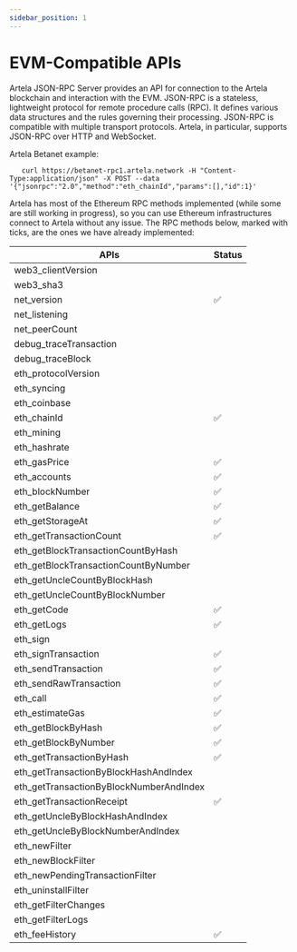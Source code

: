 ```yaml
---
sidebar_position: 1
---
```


# EVM-Compatible APIs

Artela JSON-RPC Server provides an API for connection to the Artela blockchain and interaction with the EVM. JSON-RPC is a stateless, lightweight protocol for remote procedure calls (RPC). It defines various data structures and the rules governing their processing. JSON-RPC is compatible with multiple transport protocols. Artela, in particular, supports JSON-RPC over HTTP and WebSocket.

Artela Betanet example:

```
   curl https://betanet-rpc1.artela.network -H "Content-Type:application/json" -X POST --data '{"jsonrpc":"2.0","method":"eth_chainId","params":[],"id":1}'
```

Artela has most of the Ethereum RPC methods implemented (while some are still working in progress), so you can use Ethereum infrastructures connect to Artela without any issue. The RPC methods below, marked with ticks, are the ones we have already implemented:

| APIs                                    | Status |
|-----------------------------------------|--------|
| web3_clientVersion                      |        |
| web3_sha3                               |        |
| net_version                             | ✅     |
| net_listening                           |        |
| net_peerCount                           |        |
| debug_traceTransaction                  |        |
| debug_traceBlock                        |        |
| eth_protocolVersion                     |        |
| eth_syncing                             |        |
| eth_coinbase                            |        |
| eth_chainId                             | ✅     |
| eth_mining                              |        |
| eth_hashrate                            |        |
| eth_gasPrice                            | ✅     |
| eth_accounts                            | ✅     |
| eth_blockNumber                         | ✅     |
| eth_getBalance                          | ✅     |
| eth_getStorageAt                        | ✅     |
| eth_getTransactionCount                 | ✅     |
| eth_getBlockTransactionCountByHash      |        |
| eth_getBlockTransactionCountByNumber    |        |
| eth_getUncleCountByBlockHash            |        |
| eth_getUncleCountByBlockNumber          |        |
| eth_getCode                             | ✅     |
| eth_getLogs                             | ✅     |
| eth_sign                                |        |
| eth_signTransaction                     | ✅     |
| eth_sendTransaction                     | ✅     |
| eth_sendRawTransaction                  | ✅     |
| eth_call                                | ✅     |
| eth_estimateGas                         | ✅     |
| eth_getBlockByHash                      | ✅     |
| eth_getBlockByNumber                    | ✅     |
| eth_getTransactionByHash                | ✅     |
| eth_getTransactionByBlockHashAndIndex   |        |
| eth_getTransactionByBlockNumberAndIndex |        |
| eth_getTransactionReceipt               | ✅     |
| eth_getUncleByBlockHashAndIndex         |        |
| eth_getUncleByBlockNumberAndIndex       |        |
| eth_newFilter                           |        |
| eth_newBlockFilter                      |        |
| eth_newPendingTransactionFilter         |        |
| eth_uninstallFilter                     |        |
| eth_getFilterChanges                    |        |
| eth_getFilterLogs                       |        |
| eth_feeHistory                          | ✅     |
